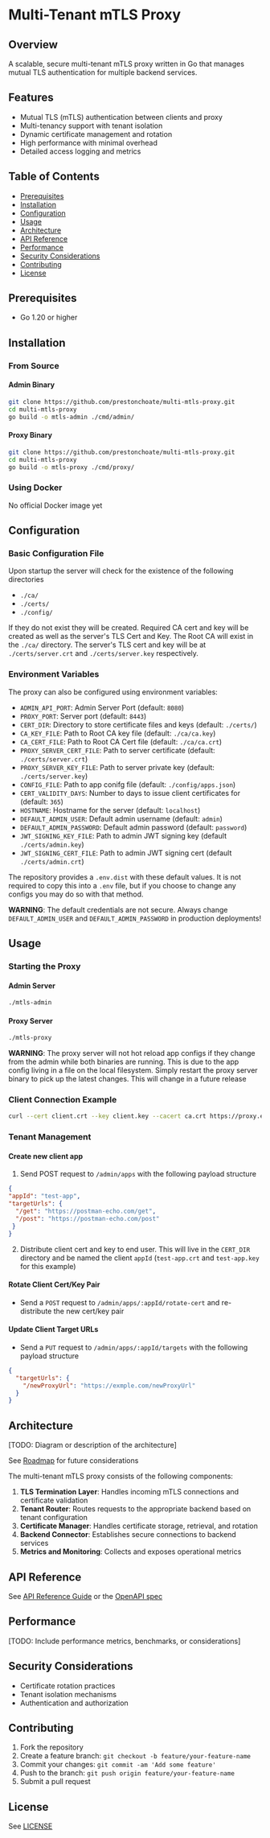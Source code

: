 # Multi-Tenant mTLS Proxy

## Overview
A scalable, secure multi-tenant mTLS proxy written in Go that manages mutual TLS authentication for multiple backend services.

## Features
- Mutual TLS (mTLS) authentication between clients and proxy
- Multi-tenancy support with tenant isolation
- Dynamic certificate management and rotation
- High performance with minimal overhead
- Detailed access logging and metrics

## Table of Contents
- [Prerequisites](#prerequisites)
- [Installation](#installation)
- [Configuration](#configuration)
- [Usage](#usage)
- [Architecture](#architecture)
- [API Reference](#api-reference)
- [Performance](#performance)
- [Security Considerations](#security-considerations)
- [Contributing](#contributing)
- [License](#license)

## Prerequisites
- Go 1.20 or higher

## Installation

### From Source

#### Admin Binary

```bash
git clone https://github.com/prestonchoate/multi-mtls-proxy.git
cd multi-mtls-proxy
go build -o mtls-admin ./cmd/admin/
```

#### Proxy Binary

```bash
git clone https://github.com/prestonchoate/multi-mtls-proxy.git
cd multi-mtls-proxy
go build -o mtls-proxy ./cmd/proxy/
```

### Using Docker
No official Docker image yet

## Configuration

### Basic Configuration File
Upon startup the server will check for the existence of the following directories

- `./ca/`
- `./certs/`
- `./config/`

If they do not exist they will be created. Required CA cert and key will be created as well as the server's TLS Cert and Key. The Root CA will exist in the `./ca/` directory. The server's TLS cert and key will be at `./certs/server.crt` and `./certs/server.key` respectively.


### Environment Variables
The proxy can also be configured using environment variables:

- `ADMIN_API_PORT`: Admin Server Port (default: `8080`)
- `PROXY_PORT`: Server port (default: `8443`)
- `CERT_DIR`: Directory to store certificate files and keys (default: `./certs/`)
- `CA_KEY_FILE`: Path to Root CA key file (default: `./ca/ca.key`)
- `CA_CERT_FILE`: Path to Root CA Cert file (default: `./ca/ca.crt`)
- `PROXY_SERVER_CERT_FILE`: Path to server certificate (default: `./certs/server.crt`)
- `PROXY_SERVER_KEY_FILE`: Path to server private key (default: `./certs/server.key`)
- `CONFIG_FILE`: Path to app conifg file (default: `./config/apps.json`)
- `CERT_VALIDITY_DAYS`: Number to days to issue client certificates for (default: `365`)
- `HOSTNAME`: Hostname for the server (default: `localhost`)
- `DEFAULT_ADMIN_USER`: Default admin username (default: `admin`)
- `DEFAULT_ADMIN_PASSWORD`: Default admin password (default: `password`)
- `JWT_SIGNING_KEY_FILE`: Path to admin JWT signing key (default `./certs/admin.key`)
- `JWT_SIGNING_CERT_FILE`: Path to admin JWT signing cert (default `./certs/admin.crt`)

The repository provides a `.env.dist` with these default values. It is not required to copy this into a `.env` file, but if you choose to change any configs you may do so with that method. 

**WARNING**: The default credentials are not secure. Always change `DEFAULT_ADMIN_USER` and `DEFAULT_ADMIN_PASSWORD` in production deployments!


## Usage

### Starting the Proxy

#### Admin Server

```bash
./mtls-admin
```

#### Proxy Server

```bash
./mtls-proxy
```

**WARNING**: The proxy server will not hot reload app configs if they change from the admin while both binaries are running. This is due to the app config living in a file on the local filesystem. Simply restart the proxy server binary to pick up the latest changes. This will change in a future release

### Client Connection Example
```bash
curl --cert client.crt --key client.key --cacert ca.crt https://proxy.example.com:8443/api/endpoint
```

### Tenant Management

#### Create new client app
  1. Send POST request to `/admin/apps` with the following payload structure
  ```json
{
  "appId": "test-app",
  "targetUrls": {
    "/get": "https://postman-echo.com/get",
    "/post": "https://postman-echo.com/post"
   }
}
  ```

  2. Distribute client cert and key to end user. This will live in the `CERT_DIR` directory and be named the client `appId` (`test-app.crt` and `test-app.key` for this example)

#### Rotate Client Cert/Key Pair
  - Send a `POST` request to `/admin/apps/:appId/rotate-cert` and re-distribute the new cert/key pair

#### Update Client Target URLs
  - Send a `PUT` request to `/admin/apps/:appId/targets` with the following payload structure
  ```json
  {
    "targetUrls": {
      "/newProxyUrl": "https://exmple.com/newProxyUrl"
    }
  }
  ```


## Architecture
[TODO: Diagram or description of the architecture]

See [Roadmap](./docs/roadmap.md) for future considerations

The multi-tenant mTLS proxy consists of the following components:

1. **TLS Termination Layer**: Handles incoming mTLS connections and certificate validation
2. **Tenant Router**: Routes requests to the appropriate backend based on tenant configuration
3. **Certificate Manager**: Handles certificate storage, retrieval, and rotation
4. **Backend Connector**: Establishes secure connections to backend services
5. **Metrics and Monitoring**: Collects and exposes operational metrics

## API Reference
See [API Reference Guide](./docs/mtls-proxy-api-reference.md) or the [OpenAPI spec](./docs/openapi.yaml)


## Performance
[TODO: Include performance metrics, benchmarks, or considerations]

## Security Considerations
- Certificate rotation practices
- Tenant isolation mechanisms
- Authentication and authorization

## Contributing
1. Fork the repository
2. Create a feature branch: `git checkout -b feature/your-feature-name`
3. Commit your changes: `git commit -am 'Add some feature'`
4. Push to the branch: `git push origin feature/your-feature-name`
5. Submit a pull request

## License
See [LICENSE](./LICENSE)
